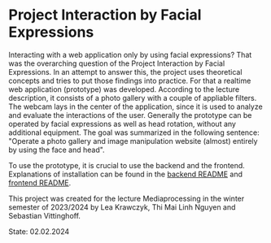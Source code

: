 # Project Interaction by Facial Expressions

Interacting with a web application only by using facial expressions? That was the overarching question of the Project Interaction by Facial Expressions. In an attempt to answer this, the project uses theoretical concepts and tries to put those findings into practice. For that a realtime web application (prototype) was developed. According to the lecture description, it consists of a photo gallery with a couple of appliable filters. The webcam lays in the center of the application, since it is used to analyze and evaluate the interactions of the user. Generally the prototype can be operated by facial expressions as well as head rotation, without any additional equipment. The goal was summarized in the following sentence: "Operate a photo gallery and image manipulation website (almost) entirely by using the face and head".

To use the prototype, it is crucial to use the backend and the frontend. Explanations of installation can be found in the [backend README](./backend/README.md) and [frontend README](./frontend/README.md). 

This project was created for the lecture Mediaprocessing in the winter semester of 2023/2024 by Lea Krawczyk, Thi Mai Linh Nguyen and Sebastian Vittinghoff. 

State: 02.02.2024
